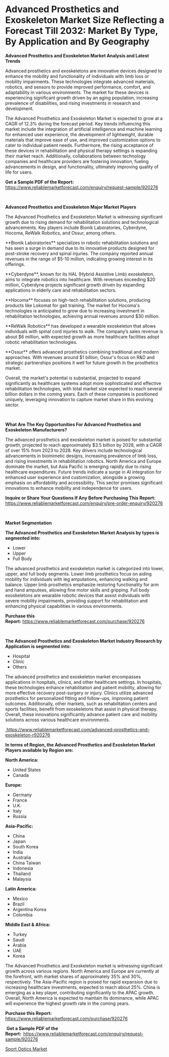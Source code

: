 <p><h1>Advanced Prosthetics and Exoskeleton Market Size Reflecting a Forecast Till 2032: Market By Type, By Application and By Geography</h1></p><p><strong>Advanced Prosthetics and Exoskeleton Market Analysis and Latest Trends</strong></p>
<p><p>Advanced prosthetics and exoskeletons are innovative devices designed to enhance the mobility and functionality of individuals with limb loss or mobility impairments. These technologies integrate advanced materials, robotics, and sensors to provide improved performance, comfort, and adaptability in various environments. The market for these devices is experiencing significant growth driven by an aging population, increasing prevalence of disabilities, and rising investments in research and development.</p><p>The Advanced Prosthetics and Exoskeleton Market is expected to grow at a CAGR of 12.3% during the forecast period. Key trends influencing this market include the integration of artificial intelligence and machine learning for enhanced user experience, the development of lightweight, durable materials that improve ease of use, and improved customization options to cater to individual patient needs. Furthermore, the rising acceptance of these devices in rehabilitation and physical therapy settings is expanding their market reach. Additionally, collaborations between technology companies and healthcare providers are fostering innovation, fueling advancements in design, and functionality, ultimately improving quality of life for users.</p></p>
<p><strong>Get a Sample PDF of the Report:&nbsp;</strong> <a href="https://www.reliablemarketforecast.com/enquiry/request-sample/920276?utm_campaign=3282&utm_medium=2&utm_source=Github&utm_content=ia&utm_term=07032025&utm_id=advanced-prosthetics-and-exoskeleton">https://www.reliablemarketforecast.com/enquiry/request-sample/920276</a></p>
<p>&nbsp;</p>
<p><strong>Advanced Prosthetics and Exoskeleton Major Market Players</strong></p>
<p><p>The Advanced Prosthetics and Exoskeleton Market is witnessing significant growth due to rising demand for rehabilitation solutions and technological advancements. Key players include Bionik Laboratories, Cyberdyne, Hocoma, ReWalk Robotics, and Ossur, among others.</p><p>**Bionik Laboratories** specializes in robotic rehabilitation solutions and has seen a surge in demand due to its innovative products designed for post-stroke recovery and spinal injuries. The company reported annual revenues in the range of $5-10 million, indicating growing interest in its offerings.</p><p>**Cyberdyne**, known for its HAL (Hybrid Assistive Limb) exoskeleton, aims to integrate robotics into healthcare. With revenues exceeding $20 million, Cyberdyne projects significant growth driven by expanding applications in elderly care and rehabilitation sectors.</p><p>**Hocoma** focuses on high-tech rehabilitation solutions, producing products like Lokomat for gait training. The market for Hocoma's technologies is anticipated to grow due to increasing investment in rehabilitation technologies, achieving annual revenues around $30 million.</p><p>**ReWalk Robotics** has developed a wearable exoskeleton that allows individuals with spinal cord injuries to walk. The company’s sales revenue is about $6 million, with expected growth as more healthcare facilities adopt robotic rehabilitation technologies.</p><p>**Ossur** offers advanced prosthetics combining traditional and modern approaches. With revenues around $1 billion, Ossur's focus on R&D and strategic partnerships positions it well for future growth in the prosthetics market.</p><p>Overall, the market's potential is substantial, projected to expand significantly as healthcare systems adopt more sophisticated and effective rehabilitation technologies, with total market size expected to reach several billion dollars in the coming years. Each of these companies is positioned uniquely, leveraging innovation to capture market share in this evolving sector.</p></p>
<p>&nbsp;</p>
<p><strong>What Are The Key Opportunities For Advanced Prosthetics and Exoskeleton Manufacturers?</strong></p>
<p><p>The advanced prosthetics and exoskeleton market is poised for substantial growth, projected to reach approximately $3.5 billion by 2028, with a CAGR of over 15% from 2023 to 2028. Key drivers include technological advancements in biomimetic designs, increasing prevalence of limb loss, and rising investments in rehabilitation robotics. North America and Europe dominate the market, but Asia Pacific is emerging rapidly due to rising healthcare expenditures. Future trends indicate a surge in AI integration for enhanced user experience and customization, alongside a growing emphasis on affordability and accessibility. This sector promises significant innovations to enhance mobility and independence for users.</p></p>
<p><strong>Inquire or Share Your Questions If Any Before Purchasing This Report:</strong> <a href="https://www.reliablemarketforecast.com/enquiry/pre-order-enquiry/920276?utm_campaign=3282&utm_medium=2&utm_source=Github&utm_content=ia&utm_term=07032025&utm_id=advanced-prosthetics-and-exoskeleton">https://www.reliablemarketforecast.com/enquiry/pre-order-enquiry/920276</a></p>
<p>&nbsp;</p>
<p><strong>Market Segmentation</strong></p>
<p><strong>The Advanced Prosthetics and Exoskeleton Market Analysis by types is segmented into:</strong></p>
<p><ul><li>Lower</li><li>Upper</li><li>Full Body</li></ul></p>
<p><p>The advanced prosthetics and exoskeleton market is categorized into lower, upper, and full body segments. Lower limb prosthetics focus on aiding mobility for individuals with leg amputations, enhancing walking and balance. Upper limb prosthetics emphasize restoring functionality for arm and hand amputees, allowing fine motor skills and gripping. Full body exoskeletons are wearable robotic devices that assist individuals with severe mobility impairments, providing support for rehabilitation and enhancing physical capabilities in various environments.</p></p>
<p><strong>Purchase this Report:&nbsp;</strong><a href="https://www.reliablemarketforecast.com/purchase/920276?utm_campaign=3282&utm_medium=2&utm_source=Github&utm_content=ia&utm_term=07032025&utm_id=advanced-prosthetics-and-exoskeleton">https://www.reliablemarketforecast.com/purchase/920276</a></p>
<p>&nbsp;</p>
<p><strong>The Advanced Prosthetics and Exoskeleton Market Industry Research by Application is segmented into:</strong></p>
<p><ul><li>Hospital</li><li>Clinic</li><li>Others</li></ul></p>
<p><p>The advanced prosthetics and exoskeleton market encompasses applications in hospitals, clinics, and other healthcare settings. In hospitals, these technologies enhance rehabilitation and patient mobility, allowing for more effective recovery post-surgery or injury. Clinics utilize advanced prosthetics for personalized fitting and follow-ups, improving patient outcomes. Additionally, other markets, such as rehabilitation centers and sports facilities, benefit from exoskeletons that assist in physical therapy. Overall, these innovations significantly advance patient care and mobility solutions across various healthcare environments.</p></p>
<p><a href="https://www.reliablemarketforecast.com/advanced-prosthetics-and-exoskeleton-r920276?utm_campaign=3282&utm_medium=2&utm_source=Github&utm_content=ia&utm_term=07032025&utm_id=advanced-prosthetics-and-exoskeleton">&nbsp;https://www.reliablemarketforecast.com/advanced-prosthetics-and-exoskeleton-r920276</a></p>
<p><strong>In terms of Region, the Advanced Prosthetics and Exoskeleton Market Players available by Region are:</strong></p>
<p>
    <p> <strong> North America: </strong>
        <ul>
            <li>United States</li>
            <li>Canada</li>
        </ul>
        </p> 
    <p> <strong> Europe: </strong>
        <ul>
            <li>Germany</li>
            <li>France</li>
            <li>U.K.</li>
            <li>Italy</li>
            <li>Russia</li>
        </ul>
        </p> 
    <p> <strong> Asia-Pacific: </strong>
        <ul>
            <li>China</li>
            <li>Japan</li>
            <li>South Korea</li>
            <li>India</li>
            <li>Australia</li>
            <li>China Taiwan</li>
            <li>Indonesia</li>
            <li>Thailand</li>
            <li>Malaysia</li>
        </ul>
        </p> 
    <p> <strong> Latin America: </strong>
        <ul>
            <li>Mexico</li>
            <li>Brazil</li>
            <li>Argentina Korea</li>
            <li>Colombia</li>
        </ul>
        </p> 
    <p> <strong> Middle East & Africa: </strong>
        <ul>
            <li>Turkey</li>
            <li>Saudi</li>
            <li>Arabia</li>
            <li>UAE</li>
            <li>Korea</li>
        </ul>
    </p>
    </p>
<p><p>The Advanced Prosthetics and Exoskeleton market is witnessing significant growth across various regions. North America and Europe are currently at the forefront, with market shares of approximately 35% and 30%, respectively. The Asia-Pacific region is poised for rapid expansion due to increasing healthcare investments, expected to reach about 25%. China is emerging as a key player, contributing significantly to the APAC growth. Overall, North America is expected to maintain its dominance, while APAC will experience the highest growth rate in the coming years.</p></p>
<p><strong>Purchase this Report: </strong><a href="https://www.reliablemarketforecast.com/purchase/920276?utm_campaign=3282&utm_medium=2&utm_source=Github&utm_content=ia&utm_term=07032025&utm_id=advanced-prosthetics-and-exoskeleton">https://www.reliablemarketforecast.com/purchase/920276</a></p>
<p>&nbsp;<strong>Get a Sample PDF of the Report:&nbsp;&nbsp;</strong><a href="https://www.reliablemarketforecast.com/enquiry/request-sample/920276?utm_campaign=3282&utm_medium=2&utm_source=Github&utm_content=ia&utm_term=07032025&utm_id=advanced-prosthetics-and-exoskeleton">https://www.reliablemarketforecast.com/enquiry/request-sample/920276</a></p>
<p><strong></strong></p>
<p><p><a href="https://github.com/shewlisapsai/Market-Research-Report-List-1/blob/main/sport-optics-market.md?utm_campaign=3282&utm_medium=2&utm_source=Github&utm_content=ia&utm_term=07032025&utm_id=advanced-prosthetics-and-exoskeleton">Sport Optics Market</a></p></p>